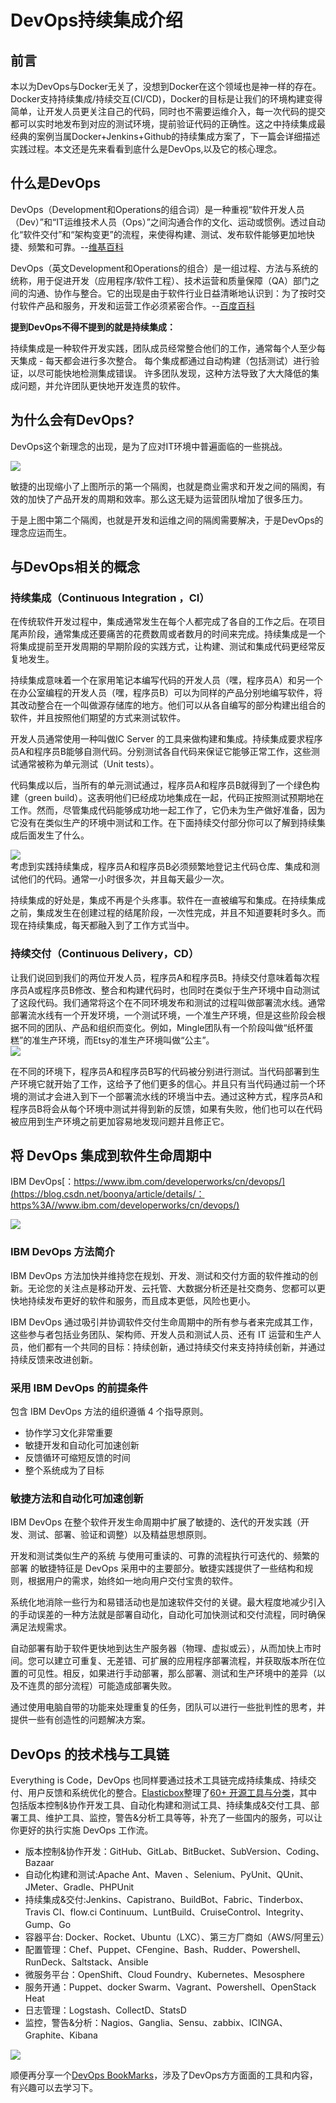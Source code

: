 # DevOps持续集成介绍

## 前言

本以为DevOps与Docker无关了，没想到Docker在这个领域也是神一样的存在。Docker支持持续集成/持续交互\(CI/CD\)，Docker的目标是让我们的环境构建变得简单，让开发人员更关注自己的代码，同时也不需要运维介入，每一次代码的提交都可以实时地发布到对应的测试环境，提前验证代码的正确性。这之中持续集成最经典的案例当属Docker+Jenkins+Github的持续集成方案了，下一篇会详细描述实践过程。本文还是先来看看到底什么是DevOps,以及它的核心理念。

## 什么是DevOps

DevOps（Development和Operations的组合词）是一种重视“软件开发人员（Dev）”和“IT运维技术人员（Ops）”之间沟通合作的文化、运动或惯例。透过自动化“软件交付”和“架构变更”的流程，来使得构建、测试、发布软件能够更加地快捷、频繁和可靠。--[维基百科](https://zh.wikipedia.org/wiki/DevOps)

DevOps（英文Development和Operations的组合）是一组过程、方法与系统的统称，用于促进开发（应用程序/软件工程）、技术运营和质量保障（QA）部门之间的沟通、协作与整合。它的出现是由于软件行业日益清晰地认识到：为了按时交付软件产品和服务，开发和运营工作必须紧密合作。--[百度百科](http://www.baidu.com/link?url=rWJO7Ej7BstI8IZmc9C2mPu9M3mPQDgOO5OldxVcHV1zh3bwwLtcSlDtPG_gwXQWoAH8SYqIuFpScspymQdI2_&wd=&eqid=d323d5500000112f0000000559635227)

**提到DevOps不得不提到的就是持续集成：**

持续集成是一种软件开发实践，团队成员经常整合他们的工作，通常每个人至少每天集成 - 每天都会进行多次整合。 每个集成都通过自动构建（包括测试）进行验证，以尽可能快地检测集成错误。 许多团队发现，这种方法导致了大大降低的集成问题，并允许团队更快地开发连贯的软件。

## 为什么会有DevOps?

DevOps这个新理念的出现，是为了应对IT环境中普遍面临的一些挑战。

![](/assets/import-devops-01.png)

敏捷的出现缩小了上图所示的第一个隔阂，也就是商业需求和开发之间的隔阂，有效的加快了产品开发的周期和效率。那么这无疑为运营团队增加了很多压力。

于是上图中第二个隔阂，也就是开发和运维之间的隔阂需要解决，于是DevOps的理念应运而生。

## 与DevOps相关的概念

### 持续集成（Continuous Integration ，CI）

在传统软件开发过程中，集成通常发生在每个人都完成了各自的工作之后。在项目尾声阶段，通常集成还要痛苦的花费数周或者数月的时间来完成。持续集成是一个将集成提前至开发周期的早期阶段的实践方式，让构建、测试和集成代码更经常反复地发生。

持续集成意味着一个在家用笔记本编写代码的开发人员（嘿，程序员A）和另一个在办公室编程的开发人员（嘿，程序员B）可以为同样的产品分别地编写软件，将其改动整合在一个叫做源存储库的地方。他们可以从各自编写的部分构建出组合的软件，并且按照他们期望的方式来测试软件。

开发人员通常使用一种叫做IC Server 的工具来做构建和集成。持续集成要求程序员A和程序员B能够自测代码。分别测试各自代码来保证它能够正常工作，这些测试通常被称为单元测试（Unit tests）。

代码集成以后，当所有的单元测试通过，程序员A和程序员B就得到了一个绿色构建（green build）。这表明他们已经成功地集成在一起，代码正按照测试预期地在工作。然而，尽管集成代码能够成功地一起工作了，它仍未为生产做好准备，因为它没有在类似生产的环境中测试和工作。在下面持续交付部分你可以了解到持续集成后面发生了什么。

![](/assets/import-devops-02.png)  
考虑到实践持续集成，程序员A和程序员B必须频繁地登记主代码仓库、集成和测试他们的代码。通常一小时很多次，并且每天最少一次。

持续集成的好处是，集成不再是个头疼事。软件在一直被编写和集成。在持续集成之前，集成发生在创建过程的结尾阶段，一次性完成，并且不知道要耗时多久。而现在持续集成，每天都融入到了工作方式当中。

### 持续交付（Continuous Delivery，CD）

让我们说回到我们的两位开发人员，程序员A和程序员B。持续交付意味着每次程序员A或程序员B修改、整合和构建代码时，也同时在类似于生产环境中自动测试了这段代码。我们通常将这个在不同环境发布和测试的过程叫做部署流水线。通常部署流水线有一个开发环境，一个测试环境，一个准生产环境，但是这些阶段会根据不同的团队、产品和组织而变化。例如，Mingle团队有一个阶段叫做“纸杯蛋糕”的准生产环境，而Etsy的准生产环境叫做“公主”。  
![](/assets/import-devopse-03.png)

在不同的环境下，程序员A和程序员B写的代码被分别进行测试。当代码部署到生产环境它就开始了工作，这给予了他们更多的信心。并且只有当代码通过前一个环境的测试才会进入到下一个部署流水线的环境当中去。通过这种方式，程序员A和程序员B将会从每个环境中测试并得到新的反馈，如果有失败，他们也可以在代码被应用到生产环境之前更加容易地发现问题并且修正它。

## 将 DevOps 集成到软件生命周期中

IBM DevOps[：https://www.ibm.com/developerworks/cn/devops/](https://blog.csdn.net/boonya/article/details/：https%3A//www.ibm.com/developerworks/cn/devops/)

![](/assets/import-devops-04.png)

### IBM DevOps 方法简介

IBM DevOps 方法加快并维持您在规划、开发、测试和交付方面的软件推动的创新。无论您的关注点是移动开发、云托管、大数据分析还是社交商务、您都可以更快地持续发布更好的软件和服务，而且成本更低，风险也更小。

IBM DevOps 通过吸引并协调软件交付生命周期中的所有参与者来完成其工作，这些参与者包括业务团队、架构师、开发人员和测试人员、还有 IT 运营和生产人员，他们都有一个共同的目标：持续创新，通过持续交付来支持持续创新，并通过持续反馈来改进创新。

### 采用 IBM DevOps 的前提条件

包含 IBM DevOps 方法的组织遵循 4 个指导原则。

* 协作学习文化非常重要
* 敏捷开发和自动化可加速创新
* 反馈循环可缩短反馈的时间
* 整个系统成为了目标

### 敏捷方法和自动化可加速创新

IBM DevOps 在整个软件开发生命周期中扩展了敏捷的、迭代的开发实践（开发、测试、部署、验证和调整）以及精益思想原则。

开发和测试类似生产的系统 与使用可重读的、可靠的流程执行可迭代的、频繁的部署 的敏捷特征是 DevOps 采用中的主要部分。敏捷实践提供了一些结构和规则，根据用户的需求，始终如一地向用户交付宝贵的软件。

系统化地消除一些行为和易错活动也是加速软件交付的关键。最大程度地减少引入的手动误差的一种方法就是部署自动化，自动化可加快测试和交付流程，同时确保满足法规需求。

自动部署有助于软件更快地到达生产服务器（物理、虚拟或云），从而加快上市时间。您可以建立可重复、无差错、可扩展的应用程序部署流程，并获取版本所在位置的可见性。相反，如果进行手动部署，那么部署、测试和生产环境中的差异（以及不连贯的部分流程）可能造成部署失败。

通过使用电脑自带的功能来处理重复的任务，团队可以进行一些批判性的思考，并提供一些有创造性的问题解决方案。

## DevOps 的技术栈与工具链

Everything is Code，DevOps 也同样要通过技术工具链完成持续集成、持续交付、用户反馈和系统优化的整合。[Elasticbox](https://elasticbox.com/)整理了[60+ 开源工具与分类](https://elasticbox.com/blog/devops-open-source-tools/)，其中包括版本控制&协作开发工具、自动化构建和测试工具、持续集成&交付工具、部署工具、维护工具、监控，警告&分析工具等等，补充了一些国内的服务，可以让你更好的执行实施 DevOps 工作流。

* 版本控制&协作开发：GitHub、GitLab、BitBucket、SubVersion、Coding、Bazaar
* 自动化构建和测试:Apache Ant、Maven 、Selenium、PyUnit、QUnit、JMeter、Gradle、PHPUnit
* 持续集成&交付:Jenkins、Capistrano、BuildBot、Fabric、Tinderbox、Travis CI、flow.ci Continuum、LuntBuild、CruiseControl、Integrity、Gump、Go
* 容器平台: Docker、Rocket、Ubuntu（LXC）、第三方厂商如（AWS/阿里云）
* 配置管理：Chef、Puppet、CFengine、Bash、Rudder、Powershell、RunDeck、Saltstack、Ansible
* 微服务平台：OpenShift、Cloud Foundry、Kubernetes、Mesosphere
* 服务开通：Puppet、docker Swarm、Vagrant、Powershell、OpenStack Heat
* 日志管理：Logstash、CollectD、StatsD
* 监控，警告&分析：Nagios、Ganglia、Sensu、zabbix、ICINGA、Graphite、Kibana

![](/assets/import-devops-06.png)

顺便再分享一个[DevOps BookMarks](http://www.devopsbookmarks.com/)，涉及了DevOps方方面面的工具和内容，有兴趣可以去学习下。

